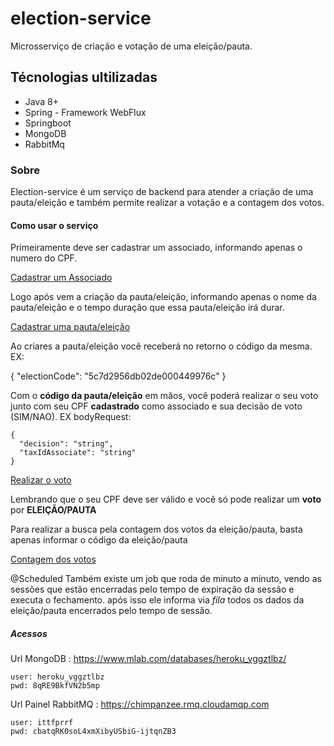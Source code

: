 # election-service
Microsserviço de criação e votação de uma eleição/pauta.

## Técnologias ultilizadas
* Java 8+
* Spring - Framework WebFlux
* Springboot
* MongoDB
* RabbitMq

### Sobre
Election-service é um serviço de backend para atender a criação de uma pauta/eleição e também permite realizar a votação e a contagem dos votos.

#### Como usar o serviço
Primeiramente deve ser cadastrar um associado, informando apenas o numero do CPF.

[Cadastrar um Associado](https://election-service.herokuapp.com/swagger-ui.html#/associate-api/postElectionUsingPOST)
 

Logo após vem a criação da pauta/eleição, informando apenas o nome da pauta/eleição e o tempo duração que essa pauta/eleição irá durar.

[Cadastrar uma pauta/eleição](https://election-service.herokuapp.com/swagger-ui.html#/election-api/postElectionUsingPOST_1)


Ao criares a pauta/eleição você receberá no retorno o código da mesma. EX: 

{
  "electionCode": "5c7d2956db02de000449976c"
} 



Com o **código da pauta/eleição** em mãos, você poderá realizar o seu voto junto com seu CPF **cadastrado** como associado e sua decisão de voto (SIM/NAO). EX bodyRequest:
```
{
  "decision": "string",
  "taxIdAssociate": "string"
}

```
[Realizar o voto](https://election-service.herokuapp.com/swagger-ui.html#/election-api/postVoteUsingPOST)

Lembrando que o seu CPF deve ser válido e você só pode realizar um **voto** por **ELEIÇÃO/PAUTA**

Para realizar a busca pela contagem dos votos da eleição/pauta, basta apenas informar o código da eleição/pauta

[Contagem dos votos](https://election-service.herokuapp.com/swagger-ui.html#/election-api/getResultVoteUsingGET)

@Scheduled
Também existe um job que roda de minuto a minuto, vendo as sessões que estão encerradas pelo tempo de expiração da sessão e executa o fechamento.
após isso ele informa via *fila* todos os dados da eleição/pauta encerrados pelo tempo de sessão. 

##### Acessos

Url MongoDB : https://www.mlab.com/databases/heroku_vggztlbz/
```
user: heroku_vggztlbz
pwd: 8qRE9BkfVN2b5mp
```

Url Painel RabbitMQ : https://chimpanzee.rmq.cloudamqp.com 
``` 
user: ittfprrf
pwd: cbatqRK0soL4xmXibyUSbiG-ijtqnZB3
```
